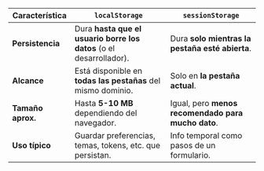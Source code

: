 | Característica           | `localStorage`                                      | `sessionStorage`                                   |
|--------------------------|-----------------------------------------------------|----------------------------------------------------|
| **Persistencia**         | Dura **hasta que el usuario borre los datos** (o el desarrollador). | Dura **solo mientras la pestaña esté abierta**.   |
| **Alcance**              | Está disponible en **todas las pestañas** del mismo dominio. | Solo en **la pestaña actual**.                    |
| **Tamaño aprox.**        | Hasta **5-10 MB** dependiendo del navegador.        | Igual, pero **menos recomendado para mucho dato**. |
| **Uso típico**           | Guardar preferencias, temas, tokens, etc. que persistan. | Info temporal como pasos de un formulario.         |
